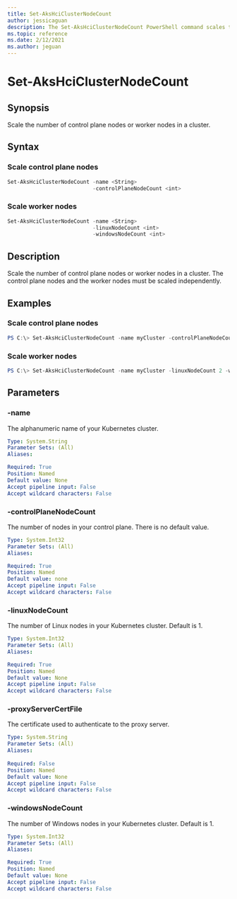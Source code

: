 ```yaml
---
title: Set-AksHciClusterNodeCount
author: jessicaguan
description: The Set-AksHciClusterNodeCount PowerShell command scales the number of control plane nodes or worker nodes in a cluster.
ms.topic: reference
ms.date: 2/12/2021
ms.author: jeguan
---
```


# Set-AksHciClusterNodeCount

## Synopsis
Scale the number of control plane nodes or worker nodes in a cluster.

## Syntax

### Scale control plane nodes
```powershell
Set-AksHciClusterNodeCount -name <String>
                           -controlPlaneNodeCount <int> 
```

### Scale worker nodes
```powershell
Set-AksHciClusterNodeCount -name <String>
                           -linuxNodeCount <int>
                           -windowsNodeCount <int>
```

## Description
Scale the number of control plane nodes or worker nodes in a cluster. The control plane nodes and the worker nodes must be scaled independently.

## Examples

### Scale control plane nodes
```powershell
PS C:\> Set-AksHciClusterNodeCount -name myCluster -controlPlaneNodeCount 3
```

### Scale worker nodes
```powershell
PS C:\> Set-AksHciClusterNodeCount -name myCluster -linuxNodeCount 2 -windowsNodeCount 2
```

## Parameters

### -name
The alphanumeric name of your Kubernetes cluster.

```yaml
Type: System.String
Parameter Sets: (All)
Aliases:

Required: True
Position: Named
Default value: None
Accept pipeline input: False
Accept wildcard characters: False
```

### -controlPlaneNodeCount
The number of nodes in your control plane. There is no default value.

```yaml
Type: System.Int32
Parameter Sets: (All)
Aliases:

Required: True
Position: Named
Default value: none
Accept pipeline input: False
Accept wildcard characters: False
```

### -linuxNodeCount
The number of Linux nodes in your Kubernetes cluster. Default is 1.

```yaml
Type: System.Int32
Parameter Sets: (All)
Aliases:

Required: True
Position: Named
Default value: None
Accept pipeline input: False
Accept wildcard characters: False
```

### -proxyServerCertFile
The certificate used to authenticate to the proxy server.
 
```yaml
Type: System.String
Parameter Sets: (All)
Aliases:
 
Required: False
Position: Named
Default value: None
Accept pipeline input: False
Accept wildcard characters: False
```

### -windowsNodeCount
The number of Windows nodes in your Kubernetes cluster. Default is 1.

```yaml
Type: System.Int32
Parameter Sets: (All)
Aliases:

Required: True
Position: Named
Default value: None
Accept pipeline input: False
Accept wildcard characters: False
```
